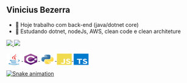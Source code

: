 ## Vinicius Bezerra
- 🔭 Hoje trabalho com back-end (java/dotnet core) 
- 🌱 Estudando dotnet, nodeJs, AWS, clean code e clean architeture
 <div>
  <a href="https://github.com/vinbeze">
  <img height="180em" src="https://github-readme-stats.vercel.app/api?username=vinbeze&show_icons=true&theme=react&include_all_commits=true&count_private=true"/>
  <img height="180em" src="https://github-readme-stats.vercel.app/api/top-langs/?username=vinbeze&layout=compact&langs_count=8&theme=react"/>
</div>
<div style="display: inline_block"><br>
  <img align="center" alt="Vini-java" height="30" width="40" src="https://raw.githubusercontent.com/devicons/devicon/master/icons/java/java-original.svg">
  <img align="center" alt="Vini-Csharp" height="30" width="40" src="https://raw.githubusercontent.com/devicons/devicon/master/icons/csharp/csharp-original.svg">
  <img align="center" alt="Vini-Python" height="30" width="40" src="https://raw.githubusercontent.com/devicons/devicon/master/icons/python/python-original.svg">
  <img align="center" alt="Vini-Js" height="30" width="40" src="https://raw.githubusercontent.com/devicons/devicon/master/icons/javascript/javascript-plain.svg">
  <img align="center" alt="Vini-Ts" height="30" width="40" src="https://raw.githubusercontent.com/devicons/devicon/master/icons/typescript/typescript-plain.svg">
  
  
  
</div>
  
<div> 
 
 ![Snake animation](https://github.com/vinbeze/vinbeze/blob/output/github-contribution-grid-snake.svg)

 </div>

<!--
![Snake animation](https://github.com/vinbeze/vinbeze/blob/output/github-contribution-grid-snake.svg)
**vinbeze/vinbeze** is a ✨ _special_ ✨ repository because its `README.md` (this file) appears on your GitHub profile.

Here are some ideas to get you started:

- 🔭 I’m currently working on ...
- 🌱 I’m currently learning ...
- 👯 I’m looking to collaborate on ...
- 🤔 I’m looking for help with ...
- 💬 Ask me about ...
- 📫 How to reach me: ...
- 😄 Pronouns: ...
- ⚡ Fun fact: ...
-->
